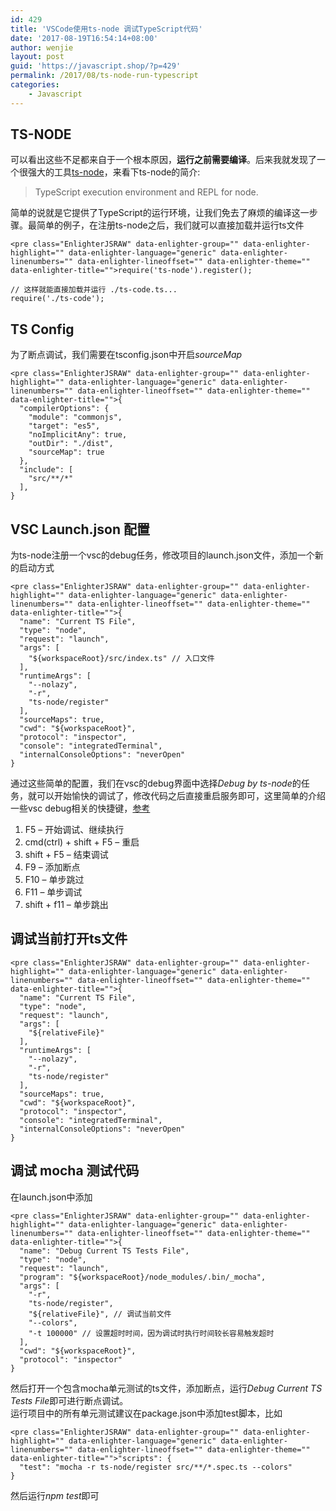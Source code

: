 ```yaml
---
id: 429
title: 'VSCode使用ts-node 调试TypeScript代码'
date: '2017-08-19T16:54:14+08:00'
author: wenjie
layout: post
guid: 'https://javascript.shop/?p=429'
permalink: /2017/08/ts-node-run-typescript
categories:
    - Javascript
---
```


## TS-NODE

可以看出这些不足都来自于一个根本原因，**运行之前需要编译**。后来我就发现了一个很强大的工具[ts-node](https://github.com/TypeStrong/ts-node)，来看下ts-node的简介:

> TypeScript execution environment and REPL for node.

简单的说就是它提供了TypeScript的运行环境，让我们免去了麻烦的编译这一步骤。最简单的例子，在注册ts-node之后，我们就可以直接加载并运行ts文件

```
<pre class="EnlighterJSRAW" data-enlighter-group="" data-enlighter-highlight="" data-enlighter-language="generic" data-enlighter-linenumbers="" data-enlighter-lineoffset="" data-enlighter-theme="" data-enlighter-title="">require('ts-node').register();

// 这样就能直接加载并运行 ./ts-code.ts...
require('./ts-code');
```

## TS Config

为了断点调试，我们需要在tsconfig.json中开启*sourceMap*

```
<pre class="EnlighterJSRAW" data-enlighter-group="" data-enlighter-highlight="" data-enlighter-language="generic" data-enlighter-linenumbers="" data-enlighter-lineoffset="" data-enlighter-theme="" data-enlighter-title="">{
  "compilerOptions": {
    "module": "commonjs",
    "target": "es5",
    "noImplicitAny": true,
    "outDir": "./dist",
    "sourceMap": true
  },
  "include": [
    "src/**/*"
  ],
}
```

## VSC Launch.json 配置

为ts-node注册一个vsc的debug任务，修改项目的launch.json文件，添加一个新的启动方式

```
<pre class="EnlighterJSRAW" data-enlighter-group="" data-enlighter-highlight="" data-enlighter-language="generic" data-enlighter-linenumbers="" data-enlighter-lineoffset="" data-enlighter-theme="" data-enlighter-title="">{
  "name": "Current TS File",
  "type": "node",
  "request": "launch",
  "args": [
    "${workspaceRoot}/src/index.ts" // 入口文件
  ],
  "runtimeArgs": [
    "--nolazy",
    "-r",
    "ts-node/register"
  ],
  "sourceMaps": true,
  "cwd": "${workspaceRoot}",
  "protocol": "inspector",
  "console": "integratedTerminal",
  "internalConsoleOptions": "neverOpen"
}
```

通过这些简单的配置，我们在vsc的debug界面中选择*Debug by ts-node*的任务，就可以开始愉快的调试了，修改代码之后直接重启服务即可，这里简单的介绍一些vsc debug相关的快捷键，[参考](https://go.microsoft.com/fwlink/?linkid=832143)

1. F5 – 开始调试、继续执行
2. cmd(ctrl) + shift + F5 – 重启
3. shift + F5 – 结束调试
4. F9 – 添加断点
5. F10 – 单步跳过
6. F11 – 单步调试
7. shift + f11 – 单步跳出

## 调试当前打开ts文件

```
<pre class="EnlighterJSRAW" data-enlighter-group="" data-enlighter-highlight="" data-enlighter-language="generic" data-enlighter-linenumbers="" data-enlighter-lineoffset="" data-enlighter-theme="" data-enlighter-title="">{
  "name": "Current TS File",
  "type": "node",
  "request": "launch",
  "args": [
    "${relativeFile}"
  ],
  "runtimeArgs": [
    "--nolazy",
    "-r",
    "ts-node/register"
  ],
  "sourceMaps": true,
  "cwd": "${workspaceRoot}",
  "protocol": "inspector",
  "console": "integratedTerminal",
  "internalConsoleOptions": "neverOpen"
}
```

## 调试 mocha 测试代码

在launch.json中添加

```
<pre class="EnlighterJSRAW" data-enlighter-group="" data-enlighter-highlight="" data-enlighter-language="generic" data-enlighter-linenumbers="" data-enlighter-lineoffset="" data-enlighter-theme="" data-enlighter-title="">{
  "name": "Debug Current TS Tests File",
  "type": "node",
  "request": "launch",
  "program": "${workspaceRoot}/node_modules/.bin/_mocha",
  "args": [
    "-r",
    "ts-node/register",
    "${relativeFile}", // 调试当前文件
    "--colors",
    "-t 100000" // 设置超时时间，因为调试时执行时间较长容易触发超时
  ],
  "cwd": "${workspaceRoot}",
  "protocol": "inspector"
}
```

然后打开一个包含mocha单元测试的ts文件，添加断点，运行*Debug Current TS Tests File*即可进行断点调试。  
运行项目中的所有单元测试建议在package.json中添加test脚本，比如

```
<pre class="EnlighterJSRAW" data-enlighter-group="" data-enlighter-highlight="" data-enlighter-language="generic" data-enlighter-linenumbers="" data-enlighter-lineoffset="" data-enlighter-theme="" data-enlighter-title="">"scripts": {
  "test": "mocha -r ts-node/register src/**/*.spec.ts --colors"
}
```

然后运行*npm test*即可